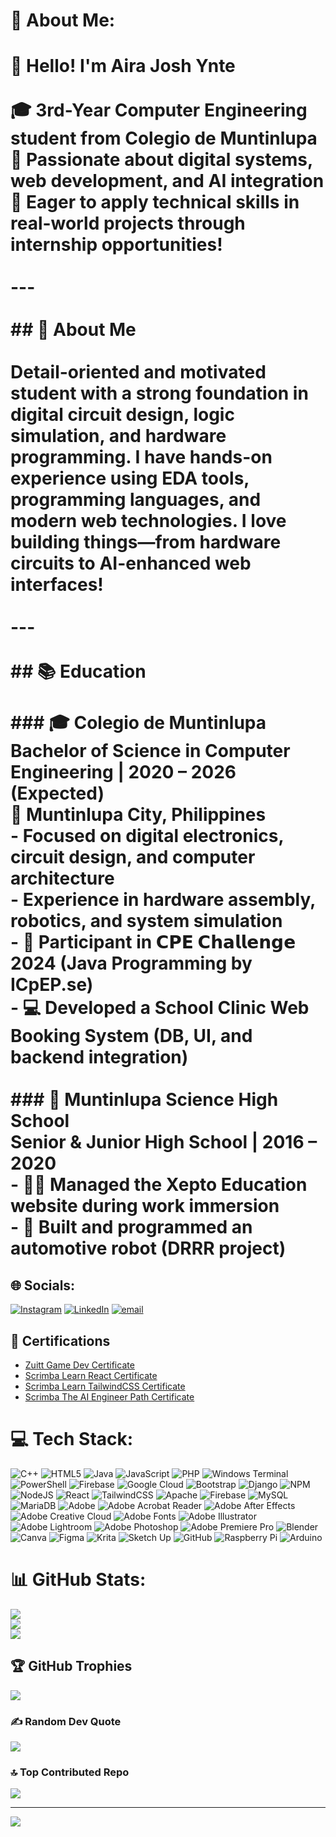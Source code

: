 # 💫 About Me:
# 👋 Hello! I'm **Aira Josh Ynte**<br><br>🎓 3rd-Year **Computer Engineering** student from **Colegio de Muntinlupa**  <br>🔧 Passionate about **digital systems**, **web development**, and **AI integration**  <br>🚀 Eager to apply technical skills in real-world projects through internship opportunities!<br><br>---<br><br>## 🧠 About Me<br><br>Detail-oriented and motivated student with a strong foundation in **digital circuit design**, **logic simulation**, and **hardware programming**. I have hands-on experience using EDA tools, programming languages, and modern web technologies. I love building things—from hardware circuits to AI-enhanced web interfaces!<br><br>---<br><br>## 📚 Education<br><br>### 🎓 Colegio de Muntinlupa  <br>**Bachelor of Science in Computer Engineering** | 2020 – 2026 (Expected)  <br>📍 Muntinlupa City, Philippines  <br>- Focused on digital electronics, circuit design, and computer architecture  <br>- Experience in hardware assembly, robotics, and system simulation  <br>- 🏅 Participant in **𝗖𝗣𝗘 𝗖𝗵𝗮𝗹𝗹𝗲𝗻𝗴𝗲 2024** (Java Programming by ICpEP.se)  <br>- 💻 Developed a **School Clinic Web Booking System** (DB, UI, and backend integration)<br><br>### 🏫 Muntinlupa Science High School  <br>**Senior & Junior High School** | 2016 – 2020  <br>- 👨‍💻 Managed the **Xepto Education** website during work immersion  <br>- 🤖 Built and programmed an **automotive robot (DRRR project)**<br>


## 🌐 Socials:
[![Instagram](https://img.shields.io/badge/Instagram-%23E4405F.svg?logo=Instagram&logoColor=white)](https://instagram.com/Aera0908) [![LinkedIn](https://img.shields.io/badge/LinkedIn-%230077B5.svg?logo=linkedin&logoColor=white)](https://linkedin.com/in/aira-josh-ynte-755353322) [![email](https://img.shields.io/badge/Email-D14836?logo=gmail&logoColor=white)](mailto:ynte.airajosh.c.108@cdm.edu.ph) 

## 📜 Certifications

- [Zuitt Game Dev Certificate](https://github.com/Aera0908/certificates/raw/main/Aira%20Josh%20C.%20Ynte%20Basic%20Web%20Development%20Workshop%20(June%2015)%20-%20Certificate%20of%20Participation%20(1).pdf)
- [Scrimba Learn React Certificate](https://github.com/Aera0908/certificates/raw/main/Learn%20React%20Certificate.pdf)
- [Scrimba Learn TailwindCSS Certificate](https://github.com/Aera0908/certificates/raw/main/Learn%20Tailwind%20CSS.pdf)
- [Scrimba The AI Engineer Path Certificate](https://github.com/Aera0908/certificates/raw/main/The%20AI%20Engineer%20Path.pdf)

# 💻 Tech Stack:
![C++](https://img.shields.io/badge/c++-%2300599C.svg?style=for-the-badge&logo=c%2B%2B&logoColor=white) ![HTML5](https://img.shields.io/badge/html5-%23E34F26.svg?style=for-the-badge&logo=html5&logoColor=white) ![Java](https://img.shields.io/badge/java-%23ED8B00.svg?style=for-the-badge&logo=openjdk&logoColor=white) ![JavaScript](https://img.shields.io/badge/javascript-%23323330.svg?style=for-the-badge&logo=javascript&logoColor=%23F7DF1E) ![PHP](https://img.shields.io/badge/php-%23777BB4.svg?style=for-the-badge&logo=php&logoColor=white) ![Windows Terminal](https://img.shields.io/badge/Windows%20Terminal-%234D4D4D.svg?style=for-the-badge&logo=windows-terminal&logoColor=white) ![PowerShell](https://img.shields.io/badge/PowerShell-%235391FE.svg?style=for-the-badge&logo=powershell&logoColor=white) ![Firebase](https://img.shields.io/badge/firebase-%23039BE5.svg?style=for-the-badge&logo=firebase) ![Google Cloud](https://img.shields.io/badge/GoogleCloud-%234285F4.svg?style=for-the-badge&logo=google-cloud&logoColor=white) ![Bootstrap](https://img.shields.io/badge/bootstrap-%238511FA.svg?style=for-the-badge&logo=bootstrap&logoColor=white) ![Django](https://img.shields.io/badge/django-%23092E20.svg?style=for-the-badge&logo=django&logoColor=white) ![NPM](https://img.shields.io/badge/NPM-%23CB3837.svg?style=for-the-badge&logo=npm&logoColor=white) ![NodeJS](https://img.shields.io/badge/node.js-6DA55F?style=for-the-badge&logo=node.js&logoColor=white) ![React](https://img.shields.io/badge/react-%2320232a.svg?style=for-the-badge&logo=react&logoColor=%2361DAFB) ![TailwindCSS](https://img.shields.io/badge/tailwindcss-%2338B2AC.svg?style=for-the-badge&logo=tailwind-css&logoColor=white) ![Apache](https://img.shields.io/badge/apache-%23D42029.svg?style=for-the-badge&logo=apache&logoColor=white) ![Firebase](https://img.shields.io/badge/firebase-a08021?style=for-the-badge&logo=firebase&logoColor=ffcd34) ![MySQL](https://img.shields.io/badge/mysql-4479A1.svg?style=for-the-badge&logo=mysql&logoColor=white) ![MariaDB](https://img.shields.io/badge/MariaDB-003545?style=for-the-badge&logo=mariadb&logoColor=white) ![Adobe](https://img.shields.io/badge/adobe-%23FF0000.svg?style=for-the-badge&logo=adobe&logoColor=white) ![Adobe Acrobat Reader](https://img.shields.io/badge/Adobe%20Acrobat%20Reader-EC1C24.svg?style=for-the-badge&logo=Adobe%20Acrobat%20Reader&logoColor=white) ![Adobe After Effects](https://img.shields.io/badge/Adobe%20After%20Effects-9999FF.svg?style=for-the-badge&logo=Adobe%20After%20Effects&logoColor=white) ![Adobe Creative Cloud](https://img.shields.io/badge/Adobe%20Creative%20Cloud-DA1F26.svg?style=for-the-badge&logo=Adobe%20Creative%20Cloud&logoColor=white) ![Adobe Fonts](https://img.shields.io/badge/Adobe%20Fonts-000B1D.svg?style=for-the-badge&logo=Adobe%20Fonts&logoColor=white) ![Adobe Illustrator](https://img.shields.io/badge/adobe%20illustrator-%23FF9A00.svg?style=for-the-badge&logo=adobe%20illustrator&logoColor=white) ![Adobe Lightroom](https://img.shields.io/badge/Adobe%20Lightroom-31A8FF.svg?style=for-the-badge&logo=Adobe%20Lightroom&logoColor=white) ![Adobe Photoshop](https://img.shields.io/badge/adobe%20photoshop-%2331A8FF.svg?style=for-the-badge&logo=adobe%20photoshop&logoColor=white) ![Adobe Premiere Pro](https://img.shields.io/badge/Adobe%20Premiere%20Pro-9999FF.svg?style=for-the-badge&logo=Adobe%20Premiere%20Pro&logoColor=white) ![Blender](https://img.shields.io/badge/blender-%23F5792A.svg?style=for-the-badge&logo=blender&logoColor=white) ![Canva](https://img.shields.io/badge/Canva-%2300C4CC.svg?style=for-the-badge&logo=Canva&logoColor=white) ![Figma](https://img.shields.io/badge/figma-%23F24E1E.svg?style=for-the-badge&logo=figma&logoColor=white) ![Krita](https://img.shields.io/badge/Krita-203759?style=for-the-badge&logo=krita&logoColor=EEF37B) ![Sketch Up](https://img.shields.io/badge/SketchUp-005F9E?style=for-the-badge&logo=sketchup&logoColor=white) ![GitHub](https://img.shields.io/badge/github-%23121011.svg?style=for-the-badge&logo=github&logoColor=white) ![Raspberry Pi](https://img.shields.io/badge/-Raspberry_Pi-C51A4A?style=for-the-badge&logo=Raspberry-Pi) ![Arduino](https://img.shields.io/badge/-Arduino-00979D?style=for-the-badge&logo=Arduino&logoColor=white)
# 📊 GitHub Stats:
![](https://github-readme-stats.vercel.app/api?username=Aera0908&theme=omni&hide_border=false&include_all_commits=true&count_private=true)<br/>
![](https://nirzak-streak-stats.vercel.app/?user=Aera0908&theme=omni&hide_border=false)<br/>
![](https://github-readme-stats.vercel.app/api/top-langs/?username=Aera0908&theme=omni&hide_border=false&include_all_commits=true&count_private=true&layout=compact)

## 🏆 GitHub Trophies
![](https://github-profile-trophy.vercel.app/?username=Aera0908&theme=omni&no-frame=false&no-bg=false&margin-w=4)

### ✍️ Random Dev Quote
![](https://quotes-github-readme.vercel.app/api?type=horizontal&theme=tokyonight)

### 🔝 Top Contributed Repo
![](https://github-contributor-stats.vercel.app/api?username=Aera0908&limit=5&theme=dark&combine_all_yearly_contributions=true)

---
[![](https://visitcount.itsvg.in/api?id=Aera0908&icon=3&color=11)](https://visitcount.itsvg.in)

<!-- Proudly created with GPRM ( https://gprm.itsvg.in ) -->
